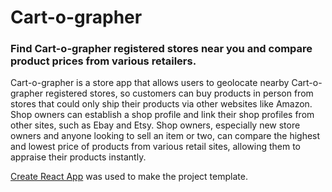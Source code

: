 # Cart-o-grapher

### Find Cart-o-grapher registered stores near you and compare product prices from various retailers.

Cart-o-grapher is a store app that allows users to geolocate nearby Cart-o-grapher registered stores, so customers can buy products in person from stores that could only ship their products via other websites like Amazon. Shop owners can establish a shop profile and link their shop profiles from other sites, such as Ebay and Etsy.  Shop owners, especially new store owners and anyone looking to sell an item or two, can compare the highest and lowest price of products from various retail sites, allowing them to appraise their products instantly. 

[Create React App](https://github.com/facebookincubator/create-react-app) was used to make the project template.

